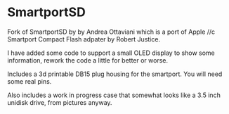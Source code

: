 # SmartportSD
Fork of SmartportSD by by Andrea Ottaviani which is a port of Apple //c Smartport Compact Flash adpater by Robert Justice.

I have added some code to support a small OLED display to show some information, rework the code a little for better or worse.

Includes a 3d printable DB15 plug housing for the smartport. You will need some real pins.

Also includes a work in progress case that somewhat looks like a 3.5 inch unidisk drive, from pictures anyway.
